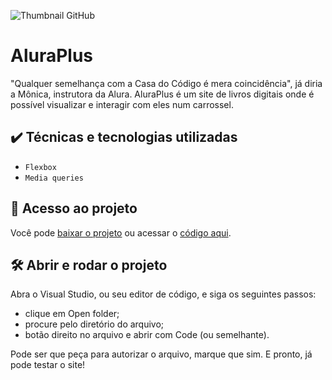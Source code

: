![Thumbnail GitHub](https://github.com/user-attachments/assets/10861ab7-0b1a-459a-97cd-c7b78d16c0f8)

# AluraPlus

"Qualquer semelhança com a Casa do Código é mera coincidência", já diria a Mônica, instrutora da Alura. AluraPlus é um site de livros digitais onde é possível visualizar e interagir com eles num carrossel.

## ✔️ Técnicas e tecnologias utilizadas

- `Flexbox`
- `Media queries`

## 📁 Acesso ao projeto

Você pode [baixar o projeto](https://github.com/FernandoCarre/aluraplus-denovo/archive/refs/heads/main.zip) ou acessar o [código aqui](https://github.com/FernandoCarre/aluraplus-denovo/blob/main/index.html).

## 🛠️ Abrir e rodar o projeto

Abra o Visual Studio, ou seu editor de código, e siga os seguintes passos:

- clique em Open folder;
- procure pelo diretório do arquivo;
- botão direito no arquivo e abrir com Code (ou semelhante).

Pode ser que peça para autorizar o arquivo, marque que sim. E pronto, já pode testar o site!
